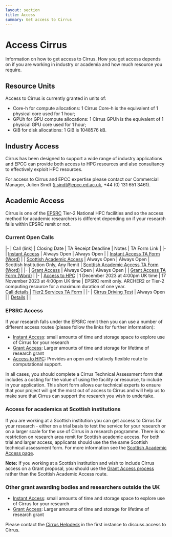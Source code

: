 ```yaml
---
layout: section
title: Access
summary: Get access to Cirrus
---
```


Access Cirrus
=============

Information on how to get access to Cirrus. How you get access depends on 
if you are working in industry or academia and how much resource you require.

Resource Units
--------------

Access to Cirrus is currently granted in units of:

* Core-h for compute allocations: 1 Cirrus Core-h is the equivalent of 1 physical core used for 1 hour;
* GPUh for GPU compute allocations: 1 Cirrus GPUh is the equivalent of 1 physical GPU core used for 1 hour;
* GiB for disk allocations: 1 GiB is 1048576 kB.

Industry Access
---------------

Cirrus has been designed to support a wide range of industry applications 
and EPCC can provide both access to HPC resources and also consultancy to
effectively exploit HPC resources.

For access to Cirrus and EPCC expertise please contact our Commercial Manager, Julien Sindt
(<j.sindt@epcc.ed.ac.uk>, +44 (0) 131 651 3461).

Academic Access
---------------

Cirrus is one of the [EPSRC](http://www.epsrc.ac.uk) Tier-2 National HPC facilities and
so the access method for academic researchers is different depending on if your 
research falls within EPSRC remit or not.

### Current Open Calls

|-
| Call (link) | Closing Date | TA Receipt Deadline | Notes | TA Form Link |
|-
| [Instant Access](instant.html) | Always Open | Always Open | | [Instant Access TA Form (Word)](ta/Cirrus-TA-Instant-form.docx) |
| [Scottish Academic Access](scottish.html) | Always Open | Always Open | Scottish Institution Only, Any Remit | [Scottish Academic Access TA Form (Word)](ta/Cirrus-TA-ScotAccess-form.docx) |
|-
| [Grant Access](grant.html) | Always Open | Always Open | | [Grant Access TA Form (Word)](ta/Cirrus-TA-Grant-form.docx) |
|-
| [Access to HPC](access-to-hpc.html) | 1 December 2023 at 4:00pm UK time	 | 17 November 2023 at 4:00pm UK time  |  EPSRC remit only. ARCHER2 or Tier-2 computing resource for a maximum duration of one year.<br>[Call details ](https://www.ukri.org/councils/epsrc/facilities-and-resources/using-epsrc-facilities-and-resources/apply-for-access-to-high-performance-computing-facilities/)| [Tier2 Services TA Form](https://www.ukri.org/wp-content/uploads/2022/07/EPSRC-040722-AccessHighPerformanceComputing-Tier2TechnicalAssessmentForm.docx) |
|-
| [Cirrus Driving Test](driving-test.html) | Always Open |  | [Details](driving-test.html) | |


### EPSRC Access

If your research falls under the EPSRC remit then you can use a number of
different access routes (please follow the links for further information):

* [Instant Access](instant.html): small amounts of time and storage space to explore use of Cirrus for your research
* [Grant Access](grant.html): Larger amounts of time and storage for lifetime of research grant
* [Access to HPC](access-to-hpc.html): Provides an open and relatively flexible route to computational support.

In all cases, you should complete a Cirrus Technical Assessment form that includes a costing for the value of using the facility or resource, to include in your application. This short form allows our technical experts to ensure that your project will get the most out of access to Cirrus and will help us to make sure that Cirrus can support the research you wish to undertake.  

### Access for academics at Scottish institutions

If you are working at a Scottish institution you can get access to Cirrus for your research - either on a trial basis
to test the service for your research or on a larger scale for the use of Cirrus in a research programme. There is
no restriction on research area remit for Scottish academic access. For both trial and larger access, applicants
should use the the same Scottish technical assessment form. For more information see the 
[Scottish Academic Access page](scottish.html).

**Note:** If you working at a Scottish institution and wish to include Cirrus access on a Grant proposal, you
should use the [Grant Access process](grant.html) rather than the Scottish Academic Access route.

### Other grant awarding bodies and researchers outside the UK

* [Instant Access](instant.html): small amounts of time and storage space to explore use of Cirrus for your research
* [Grant Access](grant.html): Larger amounts of time and storage for lifetime of 
research grant

Please contact the [Cirrus Helpdesk](/support/) in the first instance to discuss 
access to Cirrus.

